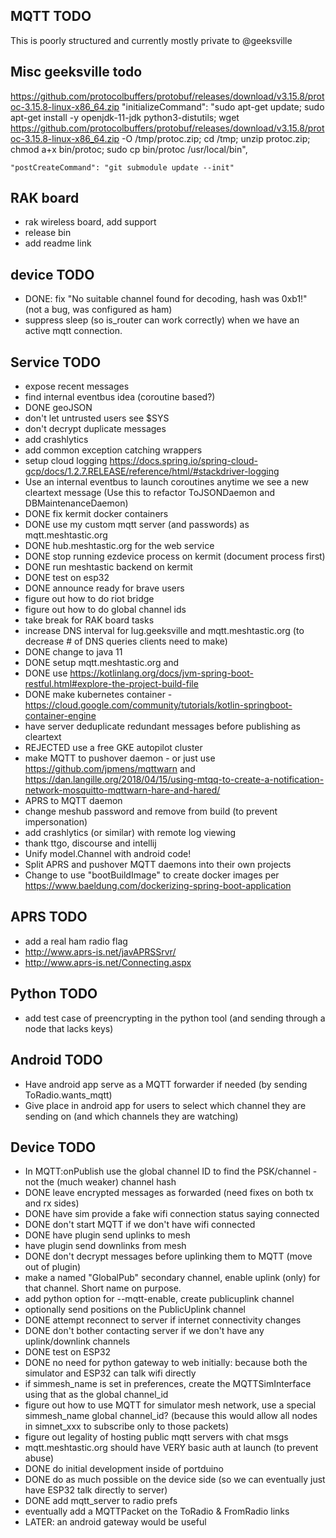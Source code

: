 ## MQTT TODO

This is poorly structured and currently mostly private to @geeksville

## Misc geeksville todo

https://github.com/protocolbuffers/protobuf/releases/download/v3.15.8/protoc-3.15.8-linux-x86_64.zip
	"initializeCommand": "sudo apt-get update; sudo apt-get install -y openjdk-11-jdk python3-distutils; wget https://github.com/protocolbuffers/protobuf/releases/download/v3.15.8/protoc-3.15.8-linux-x86_64.zip -O /tmp/protoc.zip; cd /tmp; unzip protoc.zip; chmod a+x bin/protoc; sudo cp bin/protoc /usr/local/bin",

	"postCreateCommand": "git submodule update --init"

## RAK board

* rak wireless board, add support
* release bin
* add readme link

## device TODO

* DONE: fix "No suitable channel found for decoding, hash was 0xb1!" (not a bug, was configured as ham)
* suppress sleep (so is_router can work correctly) when we have an active mqtt connection.

## Service TODO

* expose recent messages
* find internal eventbus idea (coroutine based?)
* DONE geoJSON
* don't let untrusted users see $SYS
* don't decrypt duplicate messages
* add crashlytics
* add common exception catching wrappers
* setup cloud logging https://docs.spring.io/spring-cloud-gcp/docs/1.2.7.RELEASE/reference/html/#stackdriver-logging
* Use an internal eventbus to launch coroutines anytime we see a new cleartext message (Use this to refactor
  ToJSONDaemon and DBMaintenanceDaemon)
* DONE fix kermit docker containers
* DONE use my custom mqtt server (and passwords) as mqtt.meshtastic.org
* DONE hub.meshtastic.org for the web service
* DONE stop running ezdevice process on kermit (document process first)
* DONE run meshtastic backend on kermit
* DONE test on esp32
* DONE announce ready for brave users
* figure out how to do riot bridge
* figure out how to do global channel ids
* take break for RAK board tasks
* increase DNS interval for lug.geeksville and mqtt.meshtastic.org (to decrease # of DNS queries clients need to make)
* DONE change to java 11
* DONE setup mqtt.meshtastic.org and
* DONE use https://kotlinlang.org/docs/jvm-spring-boot-restful.html#explore-the-project-build-file
* DONE make kubernetes container - https://cloud.google.com/community/tutorials/kotlin-springboot-container-engine
* have server deduplicate redundant messages before publishing as cleartext
* REJECTED use a free GKE autopilot cluster
* make MQTT to pushover daemon - or just use https://github.com/jpmens/mqttwarn
  and https://dan.langille.org/2018/04/15/using-mtqq-to-create-a-notification-network-mosquitto-mqttwarn-hare-and-hared/
* APRS to MQTT daemon
* change meshub password and remove from build (to prevent impersonation)
* add crashlytics (or similar) with remote log viewing
* thank ttgo, discourse and intellij
* Unify model.Channel with android code!
* Split APRS and pushover MQTT daemons into their own projects
* Change to use "bootBuildImage" to create docker images
  per https://www.baeldung.com/dockerizing-spring-boot-application

## APRS TODO

* add a real ham radio flag
* http://www.aprs-is.net/javAPRSSrvr/
* http://www.aprs-is.net/Connecting.aspx

## Python TODO

* add test case of preencrypting in the python tool (and sending through a node that lacks keys)

## Android TODO

* Have android app serve as a MQTT forwarder if needed (by sending ToRadio.wants_mqtt)
* Give place in android app for users to select which channel they are sending on (and which channels they are watching)

## Device TODO

* In MQTT:onPublish use the global channel ID to find the PSK/channel - not the (much weaker) channel hash
* DONE leave encrypted messages as forwarded (need fixes on both tx and rx sides)
* DONE have sim provide a fake wifi connection status saying connected
* DONE don't start MQTT if we don't have wifi connected
* DONE have plugin send uplinks to mesh
* have plugin send downlinks from mesh
* DONE don't decrypt messages before uplinking them to MQTT (move out of plugin)
* make a named "GlobalPub" secondary channel, enable uplink (only) for that channel. Short name on purpose.
* add python option for --mqtt-enable, create publicuplink channel
* optionally send positions on the PublicUplink channel
* DONE attempt reconnect to server if internet connectivity changes
* DONE don't bother contacting server if we don't have any uplink/downlink channels
* DONE test on ESP32
* DONE no need for python gateway to web initially: because both the simulator and ESP32 can talk wifi directly
* if simmesh_name is set in preferences, create the MQTTSimInterface using that as the global channel_id
* figure out how to use MQTT for simulator mesh network, use a special simmesh_name global channel_id? (because this
  would allow all nodes in simnet_xxx to subscribe only to those packets)
* figure out legality of hosting public mqtt servers with chat msgs
* mqtt.meshtastic.org should have VERY basic auth at launch (to prevent abuse)
* DONE do initial development inside of portduino
* DONE do as much possible on the device side (so we can eventually just have ESP32 talk directly to server)
* DONE add mqtt_server to radio prefs
* eventually add a MQTTPacket on the ToRadio & FromRadio links
* LATER: an android gateway would be useful
